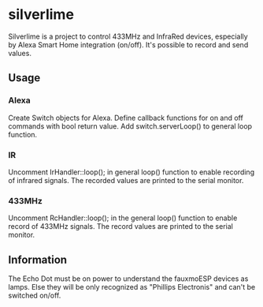 # silverlime
Silverlime is a project to control 433MHz and InfraRed devices, especially by Alexa Smart Home integration (on/off). It's possible to record and send values.

## Usage

### Alexa
Create Switch objects for Alexa. Define callback functions for on and off commands with bool return value. Add switch.serverLoop() to general loop function.

### IR
Uncomment IrHandler::loop(); in general loop() function to enable recording of infrared signals. The recorded values are printed to the serial monitor.

### 433MHz
Uncomment RcHandler::loop(); in the general loop() function to enable record of 433MHz signals. The record values are printed to the serial monitor.

## Information
The Echo Dot must be on power to understand the fauxmoESP devices as lamps. Else they will be only recognized as "Phillips Electronis" and can't be switched on/off.
